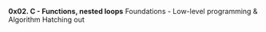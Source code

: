 **0x02. C - Functions, nested loops**
Foundations - Low-level programming & Algorithm  Hatching out
